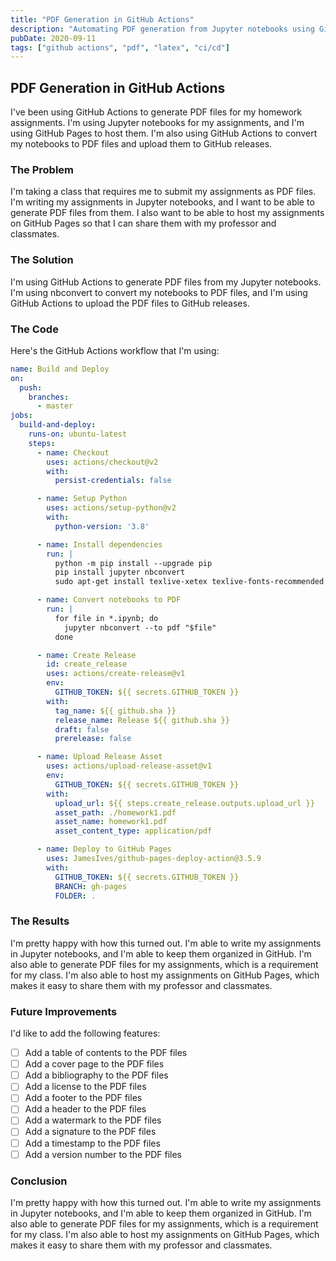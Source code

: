 ```yaml
---
title: "PDF Generation in GitHub Actions"
description: "Automating PDF generation from Jupyter notebooks using GitHub Actions and nbconvert"
pubDate: 2020-09-11
tags: ["github actions", "pdf", "latex", "ci/cd"]
---
```


## PDF Generation in GitHub Actions

I've been using GitHub Actions to generate PDF files for my homework assignments. I'm using Jupyter notebooks for my assignments, and I'm using GitHub Pages to host them. I'm also using GitHub Actions to convert my notebooks to PDF files and upload them to GitHub releases.

### The Problem

I'm taking a class that requires me to submit my assignments as PDF files. I'm writing my assignments in Jupyter notebooks, and I want to be able to generate PDF files from them. I also want to be able to host my assignments on GitHub Pages so that I can share them with my professor and classmates.

### The Solution

I'm using GitHub Actions to generate PDF files from my Jupyter notebooks. I'm using nbconvert to convert my notebooks to PDF files, and I'm using GitHub Actions to upload the PDF files to GitHub releases.

### The Code

Here's the GitHub Actions workflow that I'm using:

```yaml
name: Build and Deploy
on:
  push:
    branches:
      - master
jobs:
  build-and-deploy:
    runs-on: ubuntu-latest
    steps:
      - name: Checkout
        uses: actions/checkout@v2
        with:
          persist-credentials: false

      - name: Setup Python
        uses: actions/setup-python@v2
        with:
          python-version: '3.8'

      - name: Install dependencies
        run: |
          python -m pip install --upgrade pip
          pip install jupyter nbconvert
          sudo apt-get install texlive-xetex texlive-fonts-recommended texlive-plain-generic

      - name: Convert notebooks to PDF
        run: |
          for file in *.ipynb; do
            jupyter nbconvert --to pdf "$file"
          done

      - name: Create Release
        id: create_release
        uses: actions/create-release@v1
        env:
          GITHUB_TOKEN: ${{ secrets.GITHUB_TOKEN }}
        with:
          tag_name: ${{ github.sha }}
          release_name: Release ${{ github.sha }}
          draft: false
          prerelease: false

      - name: Upload Release Asset
        uses: actions/upload-release-asset@v1
        env:
          GITHUB_TOKEN: ${{ secrets.GITHUB_TOKEN }}
        with:
          upload_url: ${{ steps.create_release.outputs.upload_url }}
          asset_path: ./homework1.pdf
          asset_name: homework1.pdf
          asset_content_type: application/pdf

      - name: Deploy to GitHub Pages
        uses: JamesIves/github-pages-deploy-action@3.5.9
        with:
          GITHUB_TOKEN: ${{ secrets.GITHUB_TOKEN }}
          BRANCH: gh-pages
          FOLDER: .
```

### The Results

I'm pretty happy with how this turned out. I'm able to write my assignments in Jupyter notebooks, and I'm able to keep them organized in GitHub. I'm also able to generate PDF files for my assignments, which is a requirement for my class. I'm also able to host my assignments on GitHub Pages, which makes it easy to share them with my professor and classmates.

### Future Improvements

I'd like to add the following features:

- [ ] Add a table of contents to the PDF files
- [ ] Add a cover page to the PDF files
- [ ] Add a bibliography to the PDF files
- [ ] Add a license to the PDF files
- [ ] Add a footer to the PDF files
- [ ] Add a header to the PDF files
- [ ] Add a watermark to the PDF files
- [ ] Add a signature to the PDF files
- [ ] Add a timestamp to the PDF files
- [ ] Add a version number to the PDF files

### Conclusion

I'm pretty happy with how this turned out. I'm able to write my assignments in Jupyter notebooks, and I'm able to keep them organized in GitHub. I'm also able to generate PDF files for my assignments, which is a requirement for my class. I'm also able to host my assignments on GitHub Pages, which makes it easy to share them with my professor and classmates.
